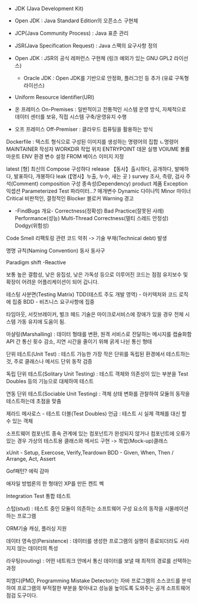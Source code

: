 - JDK (Java Development Kit)

- Open JDK : Java Standard Edition의 오픈소스 구현체

- JCP(Java Community Process) : Java 표준 관리
- JSR(Java Specification Request) : Java 스팩의 요구사항 정의
- Open JDK : JSR의 공식 레퍼런스 구현체 (링크 예외가 있는 GNU GPL2 라이선스)
    * Oracle JDK : Open JDK를 기반으로 안정화, 플러그인 등 추가 (유료 구독형 라이선스)
- Uniform Resource Identifier(URI)

- 온 프레미스 On-Premises : 일반적이고 전통적인 시스템 운영 방식, 자체적으로 데이터 센터를 보유, 직접 시스템 구축/운영유지 수행
- 오프 프레미스 Off-Premiser : 클라우드 컴퓨팅을 활용하는 방식

Dockerfile : 텍스트 형식으로 구성된 이미지를 생성하는 명령어의 집합
    ㄴ명령어
    MAINTAINER 작성자
    WORKDIR 작업 위치
    ENTRYPOINT 데몬 실행
    VOlUME 볼륨 마운트
    ENV 환경 변수 설정
    FROM 베이스 이미지 지정

latest [형] 최신의
Compose 구성하다
release 【동사】출시하다, 공개하다, 발매하다, 발표하다, 개봉하다
leak (【명사】누출, 누수, 새는 곳 ) 
survey 조사, 측량, 검사
주석(Comment)
composition 구성
종속성(Dependency)
product 제품
Exception 익셉션
Parameterized Test 파라미터...? 매개변수
Dynamic 다이나믹
Minor 마이너
Critical 비판적인, 결정적인
Blocker 블로커
Warning 경고




- -FindBugs 개요-
Correctness(정확성)
Bad Practice(잘못된 사례)
Performance(성능)
Multi-Thread Correctness(멀티 스레드 안정성)
Dodgy(위험성)

Code Smell
리팩토링 관련 코드 악취 -> 기술 부채(Technical debt) 발생

명명 규칙(Naming Convention)
동사 동사구 

Paradigm shift -Reactive

보통 높은 결합성, 낮은 응집성, 낮은 가독성 등으로 이루어진 코드는 점점 유지보수 및 확장이 어려운 어플리케이션이 되어 갑니다.

테스팅 사분면(Testing Matrix)
TDD(테스트 주도 개발 영역) - 아키텍처와 코드 로직에 집중
BDD - 비즈니스 요구사항에 집중


타임아웃, 서킷브레이커, 벌크 헤드 기술은 마이크로서비스에 장애가 있을 경우 전체 시스템 가동 유지에 도움이 됨.

마샬링(Marshalling) : 데이터 형태를 변환, 원격 서비스로 전달하는 메시지를 캡슐화함
API 간 통신 횟수 감소, 지연 시간을 줄이기 위해 굵게 나뉜 통신 형태

단위 테스트(Unit Test) : 테스트 가능한 가장 작은 단위를 독립된 환경에서 테스트하는 것, 주로 클래스나 메서드 단위 동작 검증

독립 단위 테스트(Solitary Unit Testing) : 테스트 객체와 의존성이 있는 부분을 Test Doubles 등의 기능으로 대체하여 테스트

연동 단위 테스트(Sociable Unit Testing) : 객체 상태 변화를 관찰하여 모듈의 동작을 테스트하는데 초점을 맞춤

제라드 메사로스 - 테스트 더블(Test Doubles) 언급 : 테스트 시 실제 객체를 대신 할 수 있는 객체

소프트웨어 컴포넌트
종속 관계에 있는 컴포넌트가 완성되지 않거나 컴포넌트에 오류가 있는 경우
가상의 테스트용 클래스와 메서드 구현 -> 목업(Mock-up)클래스

xUnit - Setup, Exercose, Verify,Teardown
BDD - Given, When, Then / Arrange, Act, Assert

Gof패턴? 에릭 감마

애자일 방법론의 한 형태인 XP를 만든 켄트 벡

Integration Test 통합 테스트

스텁(stud) : 테스트 중인 모듈이 의존하는 소프트웨어 구성 요소의 동작을 시물레이션하는 프로그램

ORM기술 캐싱, 플러싱 지원

데이터 영속성(Persistence) : 데이터를 생성한 프로그램의 실행이 종료되더라도 사라지지 않는 데이터의 특성 

라우팅(routing) : 어떤 네트워크 안에서 통신 데이터를 보낼 때 최적의 경로를 선택하는 과정

피엠디(PMD, Programming Mistake Detector)는 자바 프로그램의 소스코드를 분석하여 프로그램의 부적절한 부분을 찾아내고 성능을 높이도록 도와주는 공개 소프트웨어 점검 도구이다.
